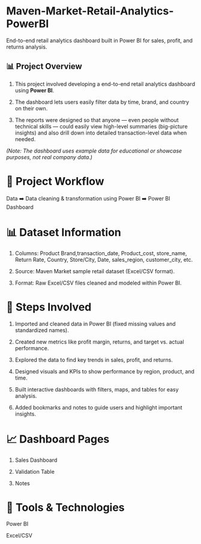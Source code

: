 # Maven-Market-Retail-Analytics-PowerBI
End-to-end retail analytics dashboard built in Power BI for sales, profit, and returns analysis.

## 📊 Project Overview
1. This project involved developing a end-to-end retail analytics dashboard using **Power BI**.

2. The dashboard lets users easily filter data by time, brand, and country on their own.

3. The reports were designed so that anyone — even people without technical skills — could easily view high-level summaries (big-picture insights) and also drill down into detailed transaction-level data when needed.

*(Note: The dashboard uses example data for educational or showcase purposes, not real company data.)*

# 📌 Project Workflow
Data ➡️ Data cleaning & transformation using Power BI ➡️ Power BI Dashboard

# 📊 Dataset Information
1. Columns: Product Brand,transaction_date, Product_cost, store_name, Return Rate, Country, Store/City, Date, sales_region, customer_city, etc.

2. Source: Maven Market sample retail dataset (Excel/CSV format).

3. Format: Raw Excel/CSV files cleaned and modeled within Power BI.

# 🔧 Steps Involved 

1. Imported and cleaned data in Power BI (fixed missing values and standardized names).

2. Created new metrics like profit margin, returns, and target vs. actual performance.

3. Explored the data to find key trends in sales, profit, and returns.

4. Designed visuals and KPIs to show performance by region, product, and time.

5. Built interactive dashboards with filters, maps, and tables for easy analysis.

6. Added bookmarks and notes to guide users and highlight important insights.

# 📈 Dashboard Pages

1. Sales Dashboard
   
2. Validation Table

3. Notes

# 🚀 Tools & Technologies

Power BI 

Excel/CSV
